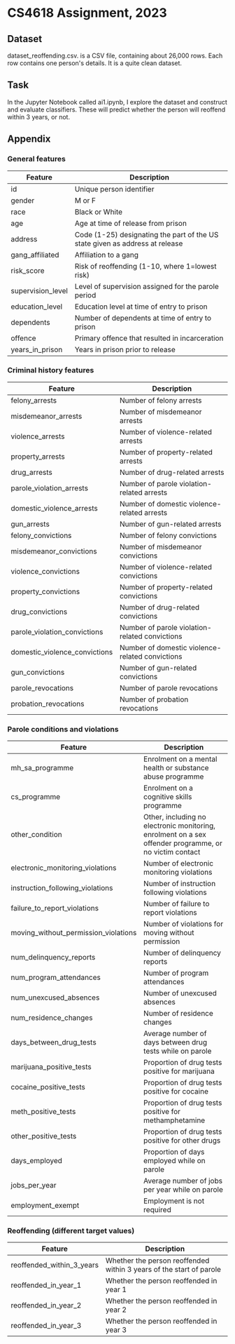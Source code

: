 # CS4618 Assignment, 2023

## Dataset
dataset_reoffending.csv. is a CSV file, containing about 26,000 rows. Each row contains one person's details. It is a quite clean dataset. 

## Task
In the Jupyter Notebook called ai1.ipynb, I explore the dataset and construct and evaluate classifiers. These will predict whether the person will reoffend within 3 years, or not.

## Appendix

### General features

| Feature               | Description                                    |
|-----------------------|------------------------------------------------|
| id                    | Unique person identifier                       |
| gender                | M or F                                         |
| race                  | Black or White                                 |
| age                   | Age at time of release from prison              |
| address               | Code (1-25) designating the part of the US state given as address at release |
| gang_affiliated       | Affiliation to a gang                          |
| risk_score            | Risk of reoffending (1-10, where 1=lowest risk) |
| supervision_level     | Level of supervision assigned for the parole period |
| education_level       | Education level at time of entry to prison     |
| dependents            | Number of dependents at time of entry to prison |
| offence               | Primary offence that resulted in incarceration |
| years_in_prison       | Years in prison prior to release               |

### Criminal history features

| Feature                          | Description                                    |
|----------------------------------|------------------------------------------------|
| felony_arrests                   | Number of felony arrests                       |
| misdemeanor_arrests               | Number of misdemeanor arrests                   |
| violence_arrests                  | Number of violence-related arrests              |
| property_arrests                  | Number of property-related arrests              |
| drug_arrests                      | Number of drug-related arrests                  |
| parole_violation_arrests         | Number of parole violation-related arrests     |
| domestic_violence_arrests         | Number of domestic violence-related arrests     |
| gun_arrests                       | Number of gun-related arrests                   |
| felony_convictions                | Number of felony convictions                   |
| misdemeanor_convictions            | Number of misdemeanor convictions               |
| violence_convictions               | Number of violence-related convictions          |
| property_convictions               | Number of property-related convictions          |
| drug_convictions                   | Number of drug-related convictions              |
| parole_violation_convictions      | Number of parole violation-related convictions |
| domestic_violence_convictions      | Number of domestic violence-related convictions |
| gun_convictions                    | Number of gun-related convictions               |
| parole_revocations                | Number of parole revocations                   |
| probation_revocations              | Number of probation revocations                 |

### Parole conditions and violations

| Feature                          | Description                                    |
|----------------------------------|------------------------------------------------|
| mh_sa_programme                  | Enrolment on a mental health or substance abuse programme |
| cs_programme                      | Enrolment on a cognitive skills programme        |
| other_condition                   | Other, including no electronic monitoring, enrolment on a sex offender programme, or no victim contact |
| electronic_monitoring_violations  | Number of electronic monitoring violations      |
| instruction_following_violations  | Number of instruction following violations      |
| failure_to_report_violations      | Number of failure to report violations           |
| moving_without_permission_violations | Number of violations for moving without permission |
| num_delinquency_reports           | Number of delinquency reports                   |
| num_program_attendances           | Number of program attendances                   |
| num_unexcused_absences            | Number of unexcused absences                    |
| num_residence_changes             | Number of residence changes                     |
| days_between_drug_tests           | Average number of days between drug tests while on parole |
| marijuana_positive_tests          | Proportion of drug tests positive for marijuana |
| cocaine_positive_tests            | Proportion of drug tests positive for cocaine   |
| meth_positive_tests               | Proportion of drug tests positive for methamphetamine |
| other_positive_tests              | Proportion of drug tests positive for other drugs |
| days_employed                     | Proportion of days employed while on parole     |
| jobs_per_year                     | Average number of jobs per year while on parole  |
| employment_exempt                 | Employment is not required                      |

### Reoffending (different target values)

| Feature                          | Description                                    |
|----------------------------------|------------------------------------------------|
| reoffended_within_3_years        | Whether the person reoffended within 3 years of the start of parole |
| reoffended_in_year_1             | Whether the person reoffended in year 1         |
| reoffended_in_year_2             | Whether the person reoffended in year 2         |
| reoffended_in_year_3             | Whether the person reoffended in year 3         |

